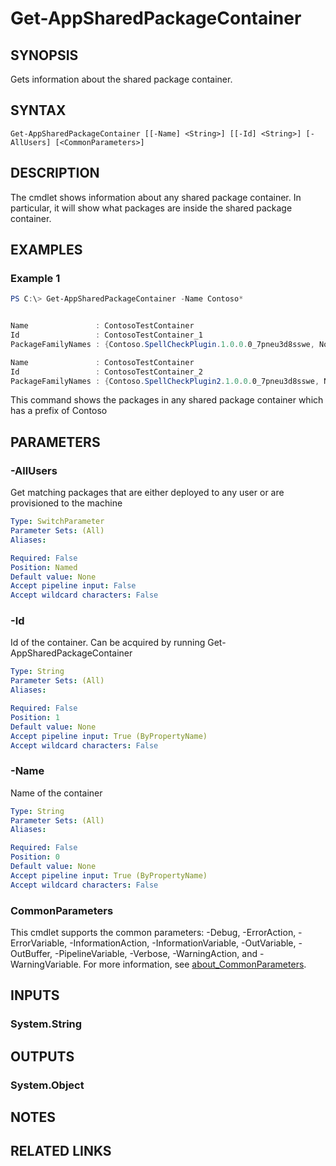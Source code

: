 ﻿---
external help file: Microsoft.Windows.Appx.PackageManager.Commands.dll-Help.xml
Module Name: appx
online version: https://docs.microsoft.com/powershell/module/appx/get-appsharedpackagecontainer?view=windowsserver2022-ps&wt.mc_id=ps-gethelp
schema: 2.0.0
---

# Get-AppSharedPackageContainer

## SYNOPSIS
Gets information about the shared package container.

## SYNTAX

```
Get-AppSharedPackageContainer [[-Name] <String>] [[-Id] <String>] [-AllUsers] [<CommonParameters>]
```

## DESCRIPTION
The cmdlet shows information about any shared package container.
In particular, it will show what packages are inside the shared package container.

## EXAMPLES

### Example 1
```powershell
PS C:\> Get-AppSharedPackageContainer -Name Contoso*


Name               : ContosoTestContainer
Id                 : ContosoTestContainer_1
PackageFamilyNames : {Contoso.SpellCheckPlugin.1.0.0.0_7pneu3d8sswe, Notepad++.2.0.0.1_ohjis898f1}

Name               : ContosoTestContainer
Id                 : ContosoTestContainer_2
PackageFamilyNames : {Contoso.SpellCheckPlugin2.1.0.0.0_7pneu3d8sswe, Notepad++.2.0.0.1_ohjis898f1}

```

This command shows the packages in any shared package container which has a prefix of Contoso

## PARAMETERS

### -AllUsers
Get matching packages that are either deployed to any user or are provisioned to the machine

```yaml
Type: SwitchParameter
Parameter Sets: (All)
Aliases:

Required: False
Position: Named
Default value: None
Accept pipeline input: False
Accept wildcard characters: False
```

### -Id
Id of the container. Can be acquired by running Get-AppSharedPackageContainer

```yaml
Type: String
Parameter Sets: (All)
Aliases:

Required: False
Position: 1
Default value: None
Accept pipeline input: True (ByPropertyName)
Accept wildcard characters: False
```

### -Name
Name of the container

```yaml
Type: String
Parameter Sets: (All)
Aliases:

Required: False
Position: 0
Default value: None
Accept pipeline input: True (ByPropertyName)
Accept wildcard characters: False
```

### CommonParameters
This cmdlet supports the common parameters: -Debug, -ErrorAction, -ErrorVariable, -InformationAction, -InformationVariable, -OutVariable, -OutBuffer, -PipelineVariable, -Verbose, -WarningAction, and -WarningVariable. For more information, see [about_CommonParameters](http://go.microsoft.com/fwlink/?LinkID=113216).

## INPUTS

### System.String

## OUTPUTS

### System.Object
## NOTES

## RELATED LINKS
